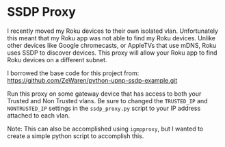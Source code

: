 # SSDP Proxy
I recently moved my Roku devices to their own isolated vlan.  Unfortunately this meant that my Roku app was not able to find my Roku devices.  Unlike other devices like Google chromecasts, or AppleTVs that use mDNS, Roku uses SSDP to discover devices.  This proxy will allow your Roku app to find Roku devices on a different subnet.

I borrowed the base code for this project from: https://github.com/ZeWaren/python-upnp-ssdp-example.git

Run this proxy on some gateway device that has access to both your Trusted and Non Trusted vlans.  Be sure to changed the `TRUSTED_IP` and `NONTRUSTED_IP` settings in the `ssdp_proxy.py` script to your IP address attached to each vlan.

Note: This can also be accomplished using `igmpproxy`, but I wanted to create a simple python script to accomplish this.
